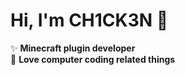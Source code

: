 # Hi, I'm CH1CK3N 👋

✨ **Minecraft plugin developer**  
💖 **Love computer coding related things**  
